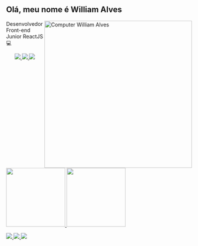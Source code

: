 ## Olá, meu nome é William Alves

<img src="https://raw.githubusercontent.com/MicaelliMedeiros/micaellimedeiros/master/image/computer-illustration.png" min-width="400px" max-width="400px" width="400px" align="right" alt="Computer William Alves">

<p>Desenvolvedor Front-end Junior ReactJS 💻

  
 <p align="center" ">
  <a href="https://www.linkedin.com/in/william-alves-4b7683221/" target="_blank" alt="Linkedin">
    <img src="https://img.shields.io/badge/LinkedIn-0077B5?style=for-the-badge&logo=linkedin&logoColor=white"/>
  </a>
  <a href="https://mail.google.com/mail/u/0/#inbox" target="_blank" alt="gmail">
    <img src="https://img.shields.io/badge/Gmail-D14836?style=for-the-badge&logo=gmail&logoColor=white"/>
  </a>
  <a href="https://www.instagram.com/william.als_/" target="_blank" alt="Instagram">
    <img src="https://img.shields.io/badge/Instagram-E4405F?style=for-the-badge&logo=instagram&logoColor=white"/>
  </a>
</p>  
 

 
 <div style="display: "flex">
  <a href="https://github.com/williamalves94">
  <img height="160em" src="https://github-readme-stats.vercel.app/api?username=williamalves94&show_icons=true&theme=jolly"/>
  <img height="160em" src="https://github-readme-stats.vercel.app/api/top-langs/?username=williamalves94&layout=compact&langs_count=7&theme=jolly"/>
</div>
  
<p align="left"> 
  <img src="https://img.shields.io/badge/HTML5-E34F26?style=for-the-badge&logo=html5&logoColor=white">
  <img src="https://img.shields.io/badge/CSS3-1572B6?style=for-the-badge&logo=css3&logoColor=white">
  <img src="https://img.shields.io/badge/React-20232A?style=for-the-badge&logo=react&logoColor=61DAFB">
</p>  
